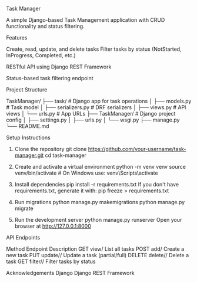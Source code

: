  Task Manager
 
  A simple Django-based Task Management application with CRUD functionality and status filtering.

 Features
 
  Create, read, update, and delete tasks
  Filter tasks by status (NotStarted, InProgress, Completed, etc.)

RESTful API using Django REST Framework

  Status-based task filtering endpoint

Project Structure

TaskManager/
├── task/                 # Django app for task operations
│   ├── models.py         # Task model
│   ├── serializers.py    # DRF serializers
│   ├── views.py          # API views
│   └── urls.py           # App URLs
├── TaskManager/          # Django project config
│   ├── settings.py
│   ├── urls.py
│   └── wsgi.py
├── manage.py
└── README.md

 Setup Instructions
 
1. Clone the repository
git clone https://github.com/your-username/task-manager.git
cd task-manager

2. Create and activate a virtual environment
python -m venv venv
source venv/bin/activate  # On Windows use: venv\Scripts\activate

3. Install dependencies
pip install -r requirements.txt
If you don't have requirements.txt, generate it with:
pip freeze > requirements.txt

4. Run migrations
python manage.py makemigrations
python manage.py migrate

5. Run the development server
python manage.py runserver
Open your browser at http://127.0.0.1:8000

 API Endpoints

Method	  Endpoint	        Description
GET	     view/     	        List all tasks
POST	   add/        	      Create a new task
PUT	     update/<id>/      	Update a task (partial/full)
DELETE	 delete/<id>/	      Delete a task
GET	     filter/<status>/  	Filter tasks by status


Acknowledgements
Django
Django REST Framework
